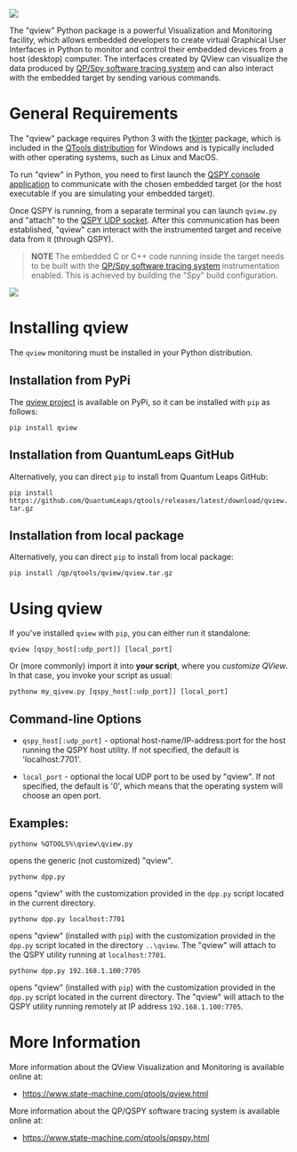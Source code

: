 ![](https://www.state-machine.com/img/qview_banner.jpg)

The "qview" Python package is a powerful Visualization and Monitoring
facility, which allows embedded developers to create virtual Graphical
User Interfaces in Python to monitor and control their embedded devices
from a host (desktop) computer. The interfaces created by QView can
visualize the data produced by
[QP/Spy software tracing system](file:///C:/qp_lab/qtools/html/qpspy.html)
and can also interact with the embedded target by sending various commands.


# General Requirements
The "qview" package requires Python 3 with the
[tkinter](https://docs.python.org/3/library/tkinter.html) package, which
is included in the [QTools distribution](https://www.state-machine.com/qtools)
for Windows and is typically included with other operating systems, such as
Linux and MacOS.

To run "qview" in Python, you need to first launch the
[QSPY console application](https://www.state-machine.com/qtools/qspy.html)
to communicate with the chosen embedded target (or the host executable
if you are simulating your embedded target).

Once QSPY is running, from a separate terminal you can launch `qview.py`
and "attach" to the [QSPY UDP socket](https://www.state-machine.com/qtools/qspy_udp.html).
After this communication has been established, "qview" can interact with the
instrumented target and receive data from it (through QSPY).

> **NOTE** The embedded C or C++ code running inside the target needs to be
built with the [QP/Spy software tracing system](file:///C:/qp_lab/qtools/html/qpspy.html)
instrumentation enabled. This is achieved by building the "Spy" build configuration.

![](https://www.state-machine.com/img/qview_targ.gif)

# Installing qview
The `qview` monitoring must be installed in your Python distribution.

## Installation from PyPi
The [qview project](https://pypi.org/project/qview/) is available on PyPi,
so it can be installed with `pip` as follows:

`pip install qview`

## Installation from QuantumLeaps GitHub
Alternatively, you can direct `pip` to install from Quantum Leaps GitHub:

`pip install https://github.com/QuantumLeaps/qtools/releases/latest/download/qview.tar.gz`

## Installation from local package
Alternatively, you can direct `pip` to install from local package:

`pip install /qp/qtools/qview/qview.tar.gz`


# Using qview
If you've installed `qview` with `pip`, you can either run it standalone:

`qview [qspy_host[:udp_port]] [local_port]`

Or (more commonly) import it into **your script**, where you *customize QView*.
In that case, you invoke your script as usual:

`pythonw my_qivew.py [qspy_host[:udp_port]] [local_port]`


## Command-line Options
- `qspy_host[:udp_port]` - optional host-name/IP-address:port for the host
running the QSPY host utility. If not specified, the default
is 'localhost:7701'.

- `local_port` - optional the local UDP port to be used by "qview". If not
specified, the default is '0', which means that the operating system will
choose an open port.


## Examples:
`pythonw %QTOOLS%\qview\qview.py`

opens the generic (not customized) "qview".

`pythonw dpp.py`

opens "qview" with the customization provided in the `dpp.py` script
located in the current directory.

`pythonw dpp.py localhost:7701`

opens "qview" (installed with `pip`) with the customization provided in the
`dpp.py` script located in the directory `..\qview`.  The "qview" will
attach to the QSPY utility running at `localhost:7701`.

`pythonw dpp.py 192.168.1.100:7705`

opens "qview" (installed with `pip`) with the customization provided in the
`dpp.py` script located in the current directory. The "qview" will attach to
the QSPY utility running remotely at IP address `192.168.1.100:7705`.


# More Information
More information about the QView Visualization and Monitoring is available
online at:

- https://www.state-machine.com/qtools/qview.html

More information about the QP/QSPY software tracing system is available
online at:

- https://www.state-machine.com/qtools/qpspy.html
